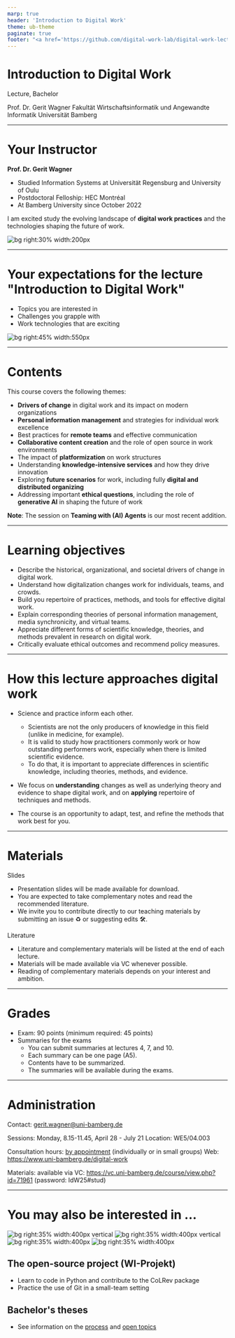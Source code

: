 ```yaml
---
marp: true
header: 'Introduction to Digital Work'
theme: ub-theme
paginate: true
footer: "<a href='https://github.com/digital-work-lab/digital-work-lecture/issues/new?template=Blank+issue' target='_blank'>♻️</a> <a href='https://github.com/digital-work-lab/digital-work-lecture/edit/main/slides/00-orga.md' target='_blank'>🛠️</a>"
---
```


<!-- _class: centered -->

# Introduction to Digital Work

Lecture, Bachelor

Prof. Dr. Gerit Wagner
Fakultät Wirtschaftsinformatik und Angewandte Informatik
Universität Bamberg

---

# Your Instructor

**Prof. Dr. Gerit Wagner**  

- Studied Information Systems at Universität Regensburg and University of Oulu
- Postdoctoral Felloship: HEC Montréal
- At Bamberg University since October 2022

I am excited study the evolving landscape of **digital work practices** and the technologies shaping the future of work.

![bg right:30% width:200px](../assets/gerit_wagner.jpg)

---

# Your expectations for the lecture "Introduction to Digital Work"

<!-- - Your background and perspective on digital work -->
- Topics you are interested in
- Challenges you grapple with
- Work technologies that are exciting

![bg right:45% width:550px](../material/00_unsplash_office_space.jpeg)

---

# Contents

This course covers the following themes:

- **Drivers of change** in digital work and its impact on modern organizations
- **Personal information management** and strategies for individual work excellence
- Best practices for **remote teams** and effective communication
- **Collaborative content creation** and the role of open source in work environments
- The impact of **platformization** on work structures
- Understanding **knowledge-intensive services** and how they drive innovation
- Exploring **future scenarios** for work, including fully **digital and distributed organizing**
- Addressing important **ethical questions**, including the role of **generative AI** in shaping the future of work

**Note**: The session on **Teaming with (AI) Agents** is our most recent addition.

<!-- 
# What This Course Does *Not* Cover

While **digital work** and the **future of work** are broad topics, this course focuses selectively.  
The following areas are **out of scope**:

- Managing **digital stress** and burnout
- **Holacracy** and alternative organizational models
- **Gig-work platforms** (e.g., micro-tasking, delivery work)
- **Augmented reality** applications
- **Production and industrial** sectors (manufacturing, logistics)
-->

---

# Learning objectives

- Describe the historical, organizational, and societal drivers of change in digital work.
- Understand how digitalization changes work for individuals, teams, and crowds.
- Build you repertoire of practices, methods, and tools for effective digital work.
- Explain corresponding theories of personal information management, media synchronicity, and virtual teams.
- Appreciate different forms of scientific knowledge, theories, and methods prevalent in research on digital work.
- Critically evaluate ethical outcomes and recommend policy measures.

<!-- 
technology choice, effective (situational) use

- Familiarize with a repertoire of techniques, methods, and policies for effective digital work at the levels of individuals, teams, and crowds.
- Apply, adapt, and critically discuss these methods in different practical contexts.

critically discuss: understand where they come from/how they were developed (based on what evidence/theories)
Critically discuss ethical challenges associated with the future of work.

Modulkatalog:
Nach Abschluss des Kurses haben die Studierenden ein Verständnis über die Veränderungen, Gestaltungsbereiche und Auswirkungen digitaler Arbeit. Insbesondere können sie ein Repertoire ausgewählter Methoden, Designprinzipien und organisationelle Policies erklären und situativ anwenden. Zudem können sie die Evaluation einzelner Maßnahmen diskutieren und sie mit diesem Hintergrundwissen  effektiv und verantwortungsvoll in der Praxis einsetzen.
-->

---

# How this lecture approaches digital work

<!-- The "philosophical foundations" -->

- Science and practice inform each other.
	- Scientists are not the only producers of knowledge in this field (unlike in medicine, for example).
	- It is valid to study how practitioners commonly work or how outstanding performers work, especially when there is limited scientific evidence. 
	- To do that, it is important to appreciate differences in scientific knowledge, including theories, methods, and evidence.

- We focus on **understanding** changes as well as underlying theory and evidence to shape digital work, and on **applying** repertoire of techniques and methods.

- The course is an opportunity to adapt, test, and refine the methods that work best for you.

---

# Materials

Slides
- Presentation slides will be made available for download.
- You are expected to take complementary notes and read the recommended literature.
- We invite you to contribute directly to our teaching materials by submitting an issue ♻️ or suggesting edits 🛠️.

Literature
- Literature and complementary materials will be listed at the end of each lecture.
- Materials will be made available via VC whenever possible.
- Reading of complementary materials depends on your interest and ambition.

---

# Grades

- Exam: 90 points (minimum required: 45 points)
- Summaries for the exams
	- You can submit summaries at lectures 4, 7, and 10.
	- Each summary can be one page (A5).
	- Contents have to be summarized.
	- The summaries will be available during the exams.

<!-- 
If contents are not summarized, we may return them (with one opportunity to revise)

- Assignments: 12 points (in 3 parts)

bis zu 12 Punkte können vorher als Studienleistung eingebracht werden
über die 90 Punkte der Klausur hinaus
nach 45 Punkten in der Klausur werden die Bonuspunkte zugerechnet (cut bei 90 Punkten)
ggf. 6 Bonuspunkte (zB. auf Kurzvortrag zu Paper - Kurzvortrag skaliert nicht bei größeren Kursen)
Ggf. Übungsaufgaben mit Quiz

---

# We value your feedback and suggestions

We encourage you to share your feedback and suggestions on our teaching materials. You can find the following links in the footer of each slide:

<br>

<a href="https://github.com/digital-work-lab/literature-review-seminar/issues/new" target="_blank"> ♻️ </a> Provide feedback by submitting an issue
<a href="https://github.com/digital-work-lab/literature-review-seminar/edit/main/slides/00-orga.md" target="_blank"> 🛠️ </a> Suggest specific changes by directly modifying the content

<br>

Your feedback plays a crucial role in helping us align with our core goals of **impact in research, teaching, and practice**. By contributing your suggestions, you help us further our commitment to **rigor**, **openness** and **participation**. Together, we can continuously enhance our work by contributing to **continuous learning** and collaboration across our community.

Visit this <a href="https://digital-work-lab.github.io/handbook/docs/10-lab/10_processes/10.01.goals.html" target="_blank">page</a> to learn more about our goals:  🚀 🛠️ ♻️ 🙏 🧑‍🎓️ . 
-->

---

# Administration

Contact: gerit.wagner@uni-bamberg.de

Sessions: Monday, 8.15-11.45, April 28 - July 21
Location: WE5/04.003

Consultation hours: [by appointment](https://calendly.com/gerit-wagner/30min) (individually or in small groups)
Web: https://www.uni-bamberg.de/digital-work

Materials: available via VC: https://vc.uni-bamberg.de/course/view.php?id=71961 (password: IdW25#stud)

---

# You may also be interested in ...

![bg right:35% width:400px vertical](../assets/images/logo)
![bg right:35% width:400px vertical](../assets/images/logo-project.png)
![bg right:35% width:400px](../assets/images/logo-theses.png)
![bg right:35% width:400px](../assets/images/logo)

## The open-source project (WI-Projekt)

- Learn to code in Python and contribute to the CoLRev package
- Practice the use of Git in a small-team setting

<!-- First session: Thursday, 17. April, 12.15-13.45 (WE5 3.004) -->

## Bachelor's theses

- See information on the [process](https://digital-work-lab.github.io/theses/) and [open topics](https://digital-work-lab.github.io/theses/docs/topics.html)
